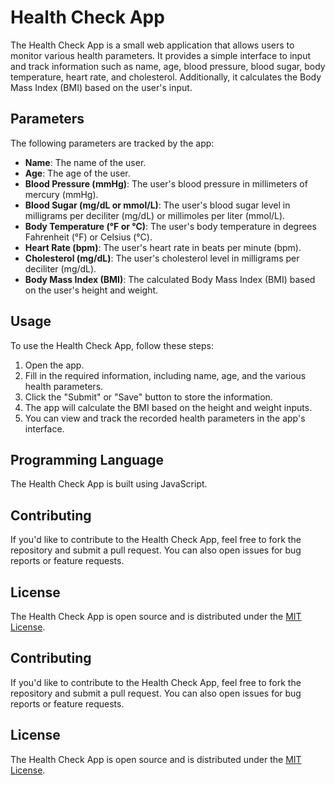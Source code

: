 # Health Check App

The Health Check App is a small web application that allows users to monitor various health parameters. It provides a simple interface to input and track information such as name, age, blood pressure, blood sugar, body temperature, heart rate, and cholesterol. Additionally, it calculates the Body Mass Index (BMI) based on the user's input.

## Parameters

The following parameters are tracked by the app:

- **Name**: The name of the user.
- **Age**: The age of the user.
- **Blood Pressure (mmHg)**: The user's blood pressure in millimeters of mercury (mmHg).
- **Blood Sugar (mg/dL or mmol/L)**: The user's blood sugar level in milligrams per deciliter (mg/dL) or millimoles per liter (mmol/L).
- **Body Temperature (°F or °C)**: The user's body temperature in degrees Fahrenheit (°F) or Celsius (°C).
- **Heart Rate (bpm)**: The user's heart rate in beats per minute (bpm).
- **Cholesterol (mg/dL)**: The user's cholesterol level in milligrams per deciliter (mg/dL).
- **Body Mass Index (BMI)**: The calculated Body Mass Index (BMI) based on the user's height and weight.

## Usage

To use the Health Check App, follow these steps:

1. Open the app.
2. Fill in the required information, including name, age, and the various health parameters.
3. Click the "Submit" or "Save" button to store the information.
4. The app will calculate the BMI based on the height and weight inputs.
5. You can view and track the recorded health parameters in the app's interface.

## Programming Language

The Health Check App is built using JavaScript.

## Contributing

If you'd like to contribute to the Health Check App, feel free to fork the repository and submit a pull request. You can also open issues for bug reports or feature requests.

## License

The Health Check App is open source and is distributed under the [MIT License](LICENSE).


## Contributing

If you'd like to contribute to the Health Check App, feel free to fork the repository and submit a pull request. You can also open issues for bug reports or feature requests.

## License

The Health Check App is open source and is distributed under the [MIT License](LICENSE).

